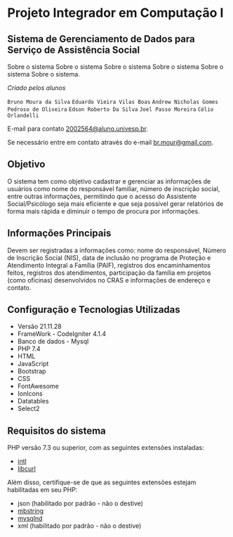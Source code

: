 # Projeto Integrador em Computação I

## Sistema de Gerenciamento de Dados para Serviço de Assistência Social

Sobre o sistema
Sobre o sistema Sobre o sistema Sobre o sistema Sobre o sistema Sobre o sistema.


*Criado pelos alunos*


`Bruno Moura da Silva`
`Eduardo Vieira Vilas Boas`
`Andrew Nicholas Gomes Pedroso de Oliveira`
`Edson Roberto Da Silva`
`Joel Passo Moreira`
`Célio Orlandelli`

E-mail para contato
[2002564@aluno.univesp.br](mailto:2002564@aluno.univesp.br).


Se necessário entre em contato através do e-mail br.mour@gmail.com.


## Objetivo



O sistema tem como objetivo cadastrar e gerenciar as informações de usuários como nome do responsável familiar, número de inscrição social, entre outras informações, permitindo que o acesso do Assistente Social/Psicólogo seja mais eficiente e que seja possível gerar relatórios de forma mais rápida e diminuir o tempo de procura por informações.

## Informações Principais
Devem ser registradas a informações como: nome do responsável, Número de Inscrição Social (NIS), data de inclusão no programa de Proteção e Atendimento Integral a Família (PAIF), registros dos encaminhamentos feitos, registros dos atendimentos, participação da família em projetos (como oficinas) desenvolvidos no CRAS e informações de endereço e contato.



## Configuração e Tecnologias Utilizadas


- Versão 21.11.28
- FrameWork - CodeIgniter 4.1.4
- Banco de dados - Mysql
- PHP 7.4
- HTML
- JavaScript
- Bootstrap
- CSS
- FontAwesome
- IonIcons
- Datatables
- Select2



## Requisitos do sistema

PHP versão 7.3 ou superior, com as seguintes extensões instaladas:

- [intl](http://php.net/manual/en/intl.requirements.php)
- [libcurl](http://php.net/manual/en/curl.requirements.php) 

Além disso, certifique-se de que as seguintes extensões estejam habilitadas em seu PHP:

- json (habilitado por padrão - não o destive)
- [mbstring](http://php.net/manual/en/mbstring.installation.php)
- [mysqlnd](http://php.net/manual/en/mysqlnd.install.php)
- xml (habilitado por padrão - não o destive)
